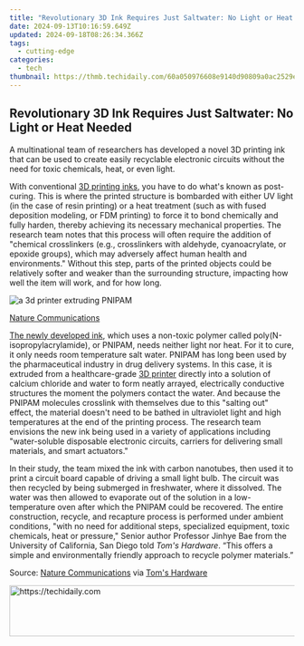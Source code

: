 ```yaml
---
title: "Revolutionary 3D Ink Requires Just Saltwater: No Light or Heat Needed"
date: 2024-09-13T10:16:59.649Z
updated: 2024-09-18T08:26:34.366Z
tags:
  - cutting-edge
categories:
  - tech
thumbnail: https://thmb.techidaily.com/60a050976608e9140d90809a0ac2529ef41e9995b243e26e295a790742b88b8b.jpg
---
```


## Revolutionary 3D Ink Requires Just Saltwater: No Light or Heat Needed

A multinational team of researchers has developed a novel 3D printing ink that can be used to create easily recyclable electronic circuits without the need for toxic chemicals, heat, or even light.

 With conventional [3D printing inks](https://instagram-video-files.techidaily.com/from-no-followers-to-a-million-top-15-tricks-to-become-an-instagram-phenomenon-for-2024/), you have to do what's known as post-curing. This is where the printed structure is bombarded with either UV light (in the case of resin printing) or a heat treatment (such as with fused deposition modeling, or FDM printing) to force it to bond chemically and fully harden, thereby achieving its necessary mechanical properties. The research team notes that this process will often require the addition of "chemical crosslinkers (e.g., crosslinkers with aldehyde, cyanoacrylate, or epoxide groups), which may adversely affect human health and environments." Without this step, parts of the printed objects could be relatively softer and weaker than the surrounding structure, impacting how well the item will work, and for how long.

![a 3d printer extruding PNIPAM](https://static1.howtogeekimages.com/wordpress/wp-content/uploads/2024/08/3d-printer-pnipam.jpg) 

[Nature Communications](https://www.nature.com/articles/s41467-024-48121-7)

[The newly developed ink](https://www.nature.com/articles/s41467-024-48121-7), which uses a non-toxic polymer called poly(N-isopropylacrylamide), or PNIPAM, needs neither light nor heat. For it to cure, it only needs room temperature salt water. PNIPAM has long been used by the pharmaceutical industry in drug delivery systems. In this case, it is extruded from a healthcare-grade [3D printer](https://screen-activity-recording.techidaily.com/new-in-2024-obs-full-screen-no-more-problem/) directly into a solution of calcium chloride and water to form neatly arrayed, electrically conductive structures the moment the polymers contact the water. And because the PNIPAM molecules crosslink with themselves due to this "salting out" effect, the material doesn't need to be bathed in ultraviolet light and high temperatures at the end of the printing process. The research team envisions the new ink being used in a variety of applications including "water-soluble disposable electronic circuits, carriers for delivering small materials, and smart actuators."

 In their study, the team mixed the ink with carbon nanotubes, then used it to print a circuit board capable of driving a small light bulb. The circuit was then recycled by being submerged in freshwater, where it dissolved. The water was then allowed to evaporate out of the solution in a low-temperature oven after which the PNIPAM could be recovered. The entire construction, recycle, and recapture process is performed under ambient conditions, "with no need for additional steps, specialized equipment, toxic chemicals, heat or pressure," Senior author Professor Jinhye Bae from the University of California, San Diego told _Tom's Hardware_. “This offers a simple and environmentally friendly approach to recycle polymer materials.”

 Source: [Nature Communications](https://www.nature.com/articles/s41467-024-48121-7?utm%5Fmedium=affiliate&utm%5Fsource=commission%5Fjunction&utm%5Fcampaign=CONR%5FPF018%5FECOM%5FGL%5FPBOK%5FALWYS%5FDEEPLINK&utm%5Fcontent=textlink&utm%5Fterm=PID100046186&CJEVENT=213cacc058ee11ef82dda9430a1cb827) via [Tom's Hardware](https://tools.techidaily.com)

<ins class="adsbygoogle"
     style="display:block"
     data-ad-format="autorelaxed"
     data-ad-client="ca-pub-7571918770474297"
     data-ad-slot="1223367746"></ins>

<ins class="adsbygoogle"
     style="display:block"
     data-ad-client="ca-pub-7571918770474297"
     data-ad-slot="8358498916"
     data-ad-format="auto"
     data-full-width-responsive="true"></ins>



<!-- affiliate ads begin -->
<a href="https://appsumo.8odi.net/c/5597632/2075483/7443" target="_top" id="2075483">
  <img src="//a.impactradius-go.com/display-ad/7443-2075483" border="0" alt="https://techidaily.com" width="728" height="90"/>
</a>
<img height="0" width="0" src="https://appsumo.8odi.net/i/5597632/2075483/7443" style="position:absolute;visibility:hidden;" border="0" />
<!-- affiliate ads end -->

